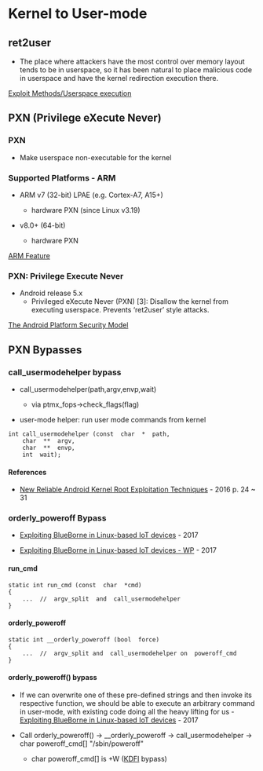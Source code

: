 # Kernel to User-mode
## ret2user

* The place where attackers have the most control over memory layout tends to be in userspace, so it has been natural to place malicious code in userspace and have the kernel redirection execution there.

[Exploit Methods/Userspace execution](https://kernsec.org/wiki/index.php/Exploit_Methods/Userspace_execution)

## PXN (Privilege eXecute Never)
### PXN

* Make userspace non-executable for the kernel

### Supported Platforms - ARM

* ARM v7 (32-bit) LPAE (e.g. Cortex-A7, A15+)
   * hardware PXN (since Linux v3.19)

* v8.0+ (64-bit)
   * hardware PXN

[ARM Feature](http://infocenter.arm.com/help/index.jsp?topic=/com.arm.doc.den0024a/BABCEADG.html)
   
### PXN: Privilege Execute Never

* Android release 5.x
   * Privileged eXecute Never (PXN) [3]: Disallow the kernel from executing userspace. Prevents ‘ret2user’ style attacks.

[The Android Platform Security Model](https://arxiv.org/pdf/1904.05572.pdf)

## PXN Bypasses
### call_usermodehelper bypass
* call_usermodehelper(path,argv,envp,wait)
   * via ptmx_fops->check_flags(flag)

* user-mode​​ helper: run user mode commands from kernel
```
int​ call_usermodehelper​ (const​ ​ char​ ​ *​ ​ path,
    char​ ​ **​ ​ argv,
    char​ ​ **​ ​ envp,
    int​ ​ wait); 
```

#### References

* [New Reliable Android Kernel Root Exploitation Techniques](http://powerofcommunity.net/poc2016/x82.pdf) - 2016
   p. 24 ~ 31
   
### orderly_poweroff​ Bypass

* [Exploiting BlueBorne in Linux-based IoT devices](https://go.armis.com/hubfs/ExploitingBlueBorneLinuxBasedIoTDevices.pdf) - 2017

* [Exploiting BlueBorne in Linux-based IoT devices - WP](https://www.blackhat.com/docs/eu-17/materials/eu-17-Seri-BlueBorne-A-New-Class-Of-Airborne-Attacks-Compromising-Any-Bluetooth-Enabled-Linux-IoT-Device-wp.pdf) - 2017


#### run_cmd

```
static​ int​ run_cmd​ (const​ ​ char​ ​ *cmd)
{
    ...​ ​ //​ ​ argv_split​ ​ and​ ​ call_usermodehelper 
} 
```

#### orderly_poweroff​

```
static​ int​ __orderly_poweroff​ (bool​ ​ force) 
{ 
    ...​ ​ //​ ​ argv_split​ and​ ​ call_usermodehelper​ on​ ​ poweroff_cmd 
} 
```

#### orderly_poweroff() bypass

* If we can overwrite one of these pre-defined strings and then invoke its respective function, we should be able to execute an arbitrary command in user-mode, with existing code doing all the heavy lifting for us - [Exploiting BlueBorne in Linux-based IoT devices](https://go.armis.com/hubfs/ExploitingBlueBorneLinuxBasedIoTDevices.pdf) - 2017

* Call orderly_poweroff()
   -> __orderly_poweroff -> call_usermodehelper -> char poweroff_cmd[] "/sbin/poweroff"
   * char poweroff_cmd[] is +W ([KDFI](KDFI.md) bypass)
